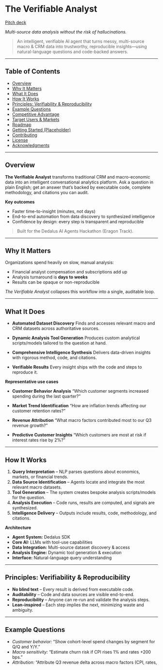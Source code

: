 # The Verifiable Analyst

[Pitch deck](https://docs.google.com/presentation/d/1-LYzf7MsY4tNXtJaHVgQIZeWjZoiEtR8/edit?usp=sharing&ouid=114094351316596866174&rtpof=true&sd=true)

*Multi-source data analysis without the risk of hallucinations.*

> An intelligent, verifiable AI agent that turns messy, multi-source macro & CRM data into trustworthy, reproducible insights—using natural-language questions and code-backed answers.

---

## Table of Contents

* [Overview](#overview)
* [Why It Matters](#why-it-matters)
* [What It Does](#what-it-does)
* [How It Works](#how-it-works)
* [Principles: Verifiability & Reproducibility](#principles-verifiability--reproducibility)
* [Example Questions](#example-questions)
* [Competitive Advantage](#competitive-advantage)
* [Target Users & Markets](#target-users--markets)
* [Roadmap](#roadmap)
* [Getting Started (Placeholder)](#getting-started-placeholder)
* [Contributing](#contributing)
* [License](#license)
* [Acknowledgments](#acknowledgments)

---

## Overview

**The Verifiable Analyst** transforms traditional CRM and macro-economic data into an intelligent conversational analytics platform. Ask a question in plain English; get an answer that’s backed by executable code, complete methodology, and citations you can audit.

**Key outcomes**

* Faster time-to-insight (minutes, not days)
* End-to-end automation from data discovery to synthesized intelligence
* Confidence by design: every step is transparent and reproducible

> Built for the Dedalus AI Agents Hackathon (Eragon Track).

---

## Why It Matters

Organizations spend heavily on slow, manual analysis:

* Financial analyst compensation and subscriptions add up
* Analysis turnaround is **days to weeks**
* Results can be opaque or non-reproducible

*The Verifiable Analyst* collapses this workflow into a single, auditable loop.

---

## What It Does

* **Automated Dataset Discovery**
  Finds and accesses relevant macro and CRM datasets across authoritative sources.

* **Dynamic Analysis Tool Generation**
  Produces custom analytical scripts/models tailored to the question at hand.

* **Comprehensive Intelligence Synthesis**
  Delivers data-driven insights with rigorous method, code, and citations.

* **Verifiable Results**
  Every insight ships with the code and steps to reproduce it.

**Representative use cases**

* **Customer Behavior Analysis**
  “Which customer segments increased spending during the last quarter?”

* **Market Trend Identification**
  “How are inflation trends affecting our customer retention rates?”

* **Revenue Attribution**
  “What macro factors contributed most to our Q3 revenue growth?”

* **Predictive Customer Insights**
  “Which customers are most at risk if interest rates rise by 2%?”

---

## How It Works

1. **Query Interpretation** – NLP parses questions about economics, markets, or financial trends.
2. **Data Source Identification** – Agents locate and integrate the most relevant macro datasets.
3. **Tool Generation** – The system creates bespoke analysis scripts/models for the question.
4. **Analysis Execution** – Code runs, results are computed, and signals are synthesized.
5. **Intelligence Delivery** – Outputs include results, code, methodology, and citations.

**Architecture**

* **Agent System:** Dedalus SDK
* **Core AI:** LLMs with tool-use capabilities
* **Data Integration:** Multi-source dataset discovery & access
* **Analysis Engine:** Dynamic tool generation & execution
* **Interface:** Natural-language query understanding

---

## Principles: Verifiability & Reproducibility

* **No blind text** – Every result is derived from executable code.
* **Auditability** – Code and data sources are visible end-to-end.
* **Reproducibility** – Anyone can re-run and validate the analysis steps.
* **Lean-inspired** – Each step implies the next, minimizing waste and ambiguity.

---

## Example Questions

* *Customer behavior:* “Show cohort-level spend changes by segment for Q/Q and Y/Y.”
* *Macro sensitivity:* “Estimate churn risk if CPI rises 1% and rates +200 bps.”
* *Attribution:* “Attribute Q3 revenue delta across macro factors (CPI, rates,
